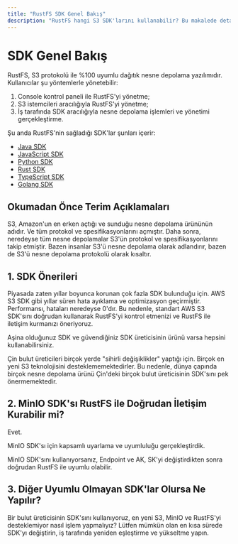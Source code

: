 ```yaml
---
title: "RustFS SDK Genel Bakış"
description: "RustFS hangi S3 SDK'larını kullanabilir? Bu makalede detaylı açıklama yapılmıştır."
---
```


# SDK Genel Bakış

RustFS, S3 protokolü ile %100 uyumlu dağıtık nesne depolama yazılımıdır. Kullanıcılar şu yöntemlerle yönetebilir:

1. Console kontrol paneli ile RustFS'yi yönetme;
2. S3 istemcileri aracılığıyla RustFS'yi yönetme;
3. İş tarafında SDK aracılığıyla nesne depolama işlemleri ve yönetimi gerçekleştirme.

Şu anda RustFS'nin sağladığı SDK'lar şunları içerir:

- [Java SDK](./java.md)
- [JavaScript SDK](./javascript.md)
- [Python SDK](./python.md)
- [Rust SDK](./rust.md)
- [TypeScript SDK](./typescript.md)
- [Golang SDK](./go.md)

## Okumadan Önce Terim Açıklamaları

S3, Amazon'un en erken açtığı ve sunduğu nesne depolama ürününün adıdır. Ve tüm protokol ve spesifikasyonlarını açmıştır. Daha sonra, neredeyse tüm nesne depolamalar S3'ün protokol ve spesifikasyonlarını takip etmiştir. Bazen insanlar S3'ü nesne depolama olarak adlandırır, bazen de S3'ü nesne depolama protokolü olarak kısaltır.

## 1. SDK Önerileri

Piyasada zaten yıllar boyunca korunan çok fazla SDK bulunduğu için. AWS S3 SDK gibi yıllar süren hata ayıklama ve optimizasyon geçirmiştir. Performansı, hataları neredeyse 0'dır. Bu nedenle, standart AWS S3 SDK'sını doğrudan kullanarak RustFS'yi kontrol etmenizi ve RustFS ile iletişim kurmanızı öneriyoruz.

Aşina olduğunuz SDK ve güvendiğiniz SDK üreticisinin ürünü varsa hepsini kullanabilirsiniz.

Çin bulut üreticileri birçok yerde "sihirli değişiklikler" yaptığı için. Birçok en yeni S3 teknolojisini desteklememektedirler. Bu nedenle, dünya çapında birçok nesne depolama ürünü Çin'deki birçok bulut üreticisinin SDK'sını pek önermemektedir.

## 2. MinIO SDK'sı RustFS ile Doğrudan İletişim Kurabilir mi?

Evet.

MinIO SDK'sı için kapsamlı uyarlama ve uyumluluğu gerçekleştirdik.

MinIO SDK'sını kullanıyorsanız, Endpoint ve AK, SK'yi değiştirdikten sonra doğrudan RustFS ile uyumlu olabilir.

## 3. Diğer Uyumlu Olmayan SDK'lar Olursa Ne Yapılır?

Bir bulut üreticisinin SDK'sını kullanıyoruz, en yeni S3, MinIO ve RustFS'yi desteklemiyor nasıl işlem yapmalıyız?
Lütfen mümkün olan en kısa sürede SDK'yı değiştirin, iş tarafında yeniden eşleştirme ve yükseltme yapın.
